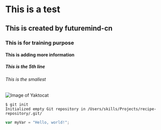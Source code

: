 # This is a test
## This is created by futuremind-cn
### This is for training purpose
#### This is adding more information
##### This is the 5th line
###### This is the smallest
![Image of Yaktocat](https://octodex.github.com/images/yaktocat.png)
```
$ git init
Initialized empty Git repository in /Users/skills/Projects/recipe-repository/.git/
```
``` javascript
var myVar = "Hello, world!";
```
